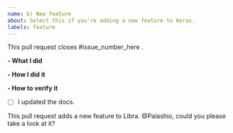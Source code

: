 ```yaml
---
name: b) New feature
about: Select this if you're adding a new feature to Keras.
labels: feature
---
```


<!--
Please make sure you've read and understood our contributing guidelines;
https://github.com/Palashio/libra/CONTRIBUTING.md
-->

This pull request closes #issue_number_here .

**- What I did**

**- How I did it**

**- How to verify it**
<!-- 
You need a good justification for not 
including tests for the new feature you added. 
-->


- [ ] I updated the docs.

This pull request adds a new feature to Libra. @Palashio, could you please take a look at it?
